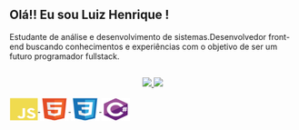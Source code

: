 
## Olá!! Eu sou Luiz Henrique !

Estudante de análise e desenvolvimento de sistemas.Desenvolvedor front-end buscando conhecimentos
e experiências com o objetivo de ser um futuro programador fullstack.
##
<div align="center">
  <a href="https://github.com/LuizSairaf">
  <img height="180em" src="https://github-readme-stats.vercel.app/api?username=LuizSairaf&show_icons=true&theme=dark&include_all_commits=true&count_private=true"/>
  <img height="180em" src="https://github-readme-stats.vercel.app/api/top-langs/?username=LuizSairaf&layout=compact&langs_count=7&theme=dark"/>
</div>
  
  </div>
<div style="display: inline_block"><br>
  <img align="center" alt="Luiz-Js" height="40" width="50" src="https://raw.githubusercontent.com/devicons/devicon/master/icons/javascript/javascript-plain.svg">
  <img align="center" alt="Luiz-Ht" height="40" width="50"  src="https://raw.githubusercontent.com/devicons/devicon/master/icons/html5/html5-original.svg">
  <img align="center" alt="Luiz-CSS" height="40" width="50" src="https://raw.githubusercontent.com/devicons/devicon/master/icons/css3/css3-original.svg">
  <img align="center" alt="Luiz-Csharp" height="40" width="50"  src="https://raw.githubusercontent.com/devicons/devicon/master/icons/csharp/csharp-original.svg">

</div>




